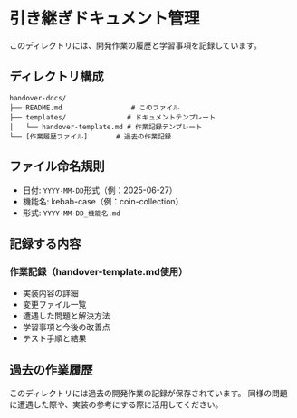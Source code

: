 # 引き継ぎドキュメント管理

このディレクトリには、開発作業の履歴と学習事項を記録しています。

## ディレクトリ構成

```
handover-docs/
├── README.md                 # このファイル
├── templates/               # ドキュメントテンプレート
│   └── handover-template.md # 作業記録テンプレート
└── [作業履歴ファイル]       # 過去の作業記録
```

## ファイル命名規則

- 日付: `YYYY-MM-DD`形式（例：2025-06-27）
- 機能名: kebab-case（例：coin-collection）
- 形式: `YYYY-MM-DD_機能名.md`

## 記録する内容

### 作業記録（handover-template.md使用）
- 実装内容の詳細
- 変更ファイル一覧
- 遭遇した問題と解決方法
- 学習事項と今後の改善点
- テスト手順と結果

## 過去の作業履歴

このディレクトリには過去の開発作業の記録が保存されています。
同様の問題に遭遇した際や、実装の参考にする際に活用してください。